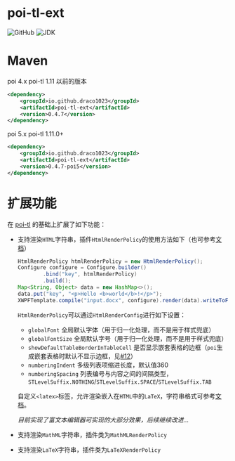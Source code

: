 # poi-tl-ext
![GitHub](https://img.shields.io/github/license/draco1023/poi-tl-ext) ![JDK](https://img.shields.io/badge/jdk-1.8-blue)

# Maven

poi 4.x poi-tl 1.11 以前的版本

```xml
<dependency>
    <groupId>io.github.draco1023</groupId>
    <artifactId>poi-tl-ext</artifactId>
    <version>0.4.7</version>
</dependency>
```

poi 5.x poi-tl 1.11.0+

```xml
<dependency>
    <groupId>io.github.draco1023</groupId>
    <artifactId>poi-tl-ext</artifactId>
    <version>0.4.7-poi5</version>
</dependency>
```

# 扩展功能

在 [poi-tl](https://github.com/Sayi/poi-tl) 的基础上扩展了如下功能：

- 支持渲染`HTML`字符串，插件`HtmlRenderPolicy`的使用方法如下（也可参考[文档](http://deepoove.com/poi-tl/#_%E4%BD%BF%E7%94%A8%E6%8F%92%E4%BB%B6)）

  ```java
  HtmlRenderPolicy htmlRenderPolicy = new HtmlRenderPolicy();
  Configure configure = Configure.builder()
          .bind("key", htmlRenderPolicy)
          .build();
  Map<String, Object> data = new HashMap<>();
  data.put("key", "<p>Hello <b>world</b>!</p>");
  XWPFTemplate.compile("input.docx", configure).render(data).writeToFile("output.docx");
  ```
  
  `HtmlRenderPolicy`可以通过`HtmlRenderConfig`进行如下设置：
  - `globalFont` 全局默认字体（用于归一化处理，而不是用于样式兜底）
  - `globalFontSize` 全局默认字号（用于归一化处理，而不是用于样式兜底）
  - `showDefaultTableBorderInTableCell` 是否显示嵌套表格的边框（`poi`生成嵌套表格时默认不显示边框，见[#12](https://github.com/draco1023/poi-tl-ext/issues/12)）
  - `numberingIndent` 多级列表项缩进长度，默认值360
  - `numberingSpacing` 列表编号与内容之间的间隔类型，`STLevelSuffix.NOTHING`/`STLevelSuffix.SPACE`/`STLevelSuffix.TAB`
  
  自定义`<latex>`标签，允许渲染嵌入在`HTML`中的`LaTeX`，字符串格式可参考[文档](https://www2.ph.ed.ac.uk/snuggletex/documentation/supported-latex.html)。
  
  _目前实现了富文本编辑器可实现的大部分效果，后续继续改进..._

- 支持渲染`MathML`字符串，插件类为`MathMLRenderPolicy`
- 支持渲染`LaTeX`字符串，插件类为`LaTeXRenderPolicy`
